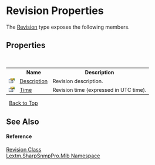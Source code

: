 # Revision Properties
 

The <a href="T_Lextm_SharpSnmpPro_Mib_Revision">Revision</a> type exposes the following members.


## Properties
&nbsp;<table><tr><th></th><th>Name</th><th>Description</th></tr><tr><td>![Public property](media/pubproperty.gif "Public property")</td><td><a href="P_Lextm_SharpSnmpPro_Mib_Revision_Description">Description</a></td><td>
Revision description.</td></tr><tr><td>![Public property](media/pubproperty.gif "Public property")</td><td><a href="P_Lextm_SharpSnmpPro_Mib_Revision_Time">Time</a></td><td>
Revision time (expressed in UTC time).</td></tr></table>&nbsp;
<a href="#revision-properties">Back to Top</a>

## See Also


#### Reference
<a href="T_Lextm_SharpSnmpPro_Mib_Revision">Revision Class</a><br /><a href="N_Lextm_SharpSnmpPro_Mib">Lextm.SharpSnmpPro.Mib Namespace</a><br />
